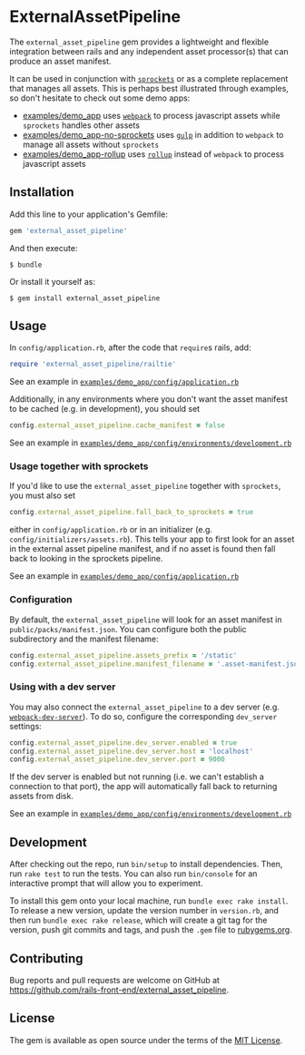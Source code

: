 # ExternalAssetPipeline

The `external_asset_pipeline` gem provides a lightweight and flexible
integration between rails and any independent asset processor(s) that can
produce an asset manifest.

It can be used in conjunction with [`sprockets`] or as a complete replacement
that manages all assets. This is perhaps best illustrated through examples, so
don't hesitate to check out some demo apps:
- [examples/demo_app](./examples/demo_app) uses [`webpack`] to process
javascript assets while `sprockets` handles other assets
- [examples/demo_app-no-sprockets](./examples/demo_app-no-sprockets) uses
[`gulp`] in addition to `webpack` to manage all assets without `sprockets`
- [examples/demo_app-rollup](./examples/demo_app-rollup) uses [`rollup`] instead
of `webpack` to process javascript assets

[`gulp`]: https://gulpjs.com
[`rollup`]: https://rollupjs.org
[`sprockets`]: https://github.com/rails/sprockets
[`webpack`]: https://webpack.js.org

## Installation

Add this line to your application's Gemfile:

```ruby
gem 'external_asset_pipeline'
```

And then execute:

    $ bundle

Or install it yourself as:

    $ gem install external_asset_pipeline

## Usage

In `config/application.rb`, after the code that `require`s rails, add:

```ruby
require 'external_asset_pipeline/railtie'
```

See an example in
[`examples/demo_app/config/application.rb`](./examples/demo_app/config/application.rb)

Additionally, in any environments where you don't want the asset manifest to be
cached (e.g. in development), you should set

```ruby
config.external_asset_pipeline.cache_manifest = false
```

See an example in
[`examples/demo_app/config/environments/development.rb`](./examples/demo_app/config/environments/development.rb)

### Usage together with sprockets

If you'd like to use the `external_asset_pipeline` together with `sprockets`,
you must also set

```ruby
config.external_asset_pipeline.fall_back_to_sprockets = true
````

either in `config/application.rb` or in an initializer (e.g.
`config/initializers/assets.rb`). This tells your app to first look for an asset
in the external asset pipeline manifest, and if no asset is found then fall back
to looking in the sprockets pipeline.

See an example in
[`examples/demo_app/config/application.rb`](./examples/demo_app/config/application.rb)

### Configuration

By default, the `external_asset_pipeline` will look for an asset manifest in
`public/packs/manifest.json`. You can configure both the public subdirectory and
the manifest filename:

```ruby
config.external_asset_pipeline.assets_prefix = '/static'
config.external_asset_pipeline.manifest_filename = '.asset-manifest.json'
```

### Using with a dev server

You may also connect the `external_asset_pipeline` to a dev server (e.g.
[`webpack-dev-server`]). To do so, configure the corresponding `dev_server`
settings:

```ruby
config.external_asset_pipeline.dev_server.enabled = true
config.external_asset_pipeline.dev_server.host = 'localhost'
config.external_asset_pipeline.dev_server.port = 9000
```

If the dev server is enabled but not running (i.e. we can't establish a
connection to that port), the app will automatically fall back to returning
assets from disk.

See an example in
[`examples/demo_app/config/environments/development.rb`](./examples/demo_app/config/environments/development.rb)

[`webpack-dev-server`]: https://github.com/webpack/webpack-dev-server

## Development

After checking out the repo, run `bin/setup` to install dependencies. Then, run
`rake test` to run the tests. You can also run `bin/console` for an interactive
prompt that will allow you to experiment.

To install this gem onto your local machine, run `bundle exec rake install`. To
release a new version, update the version number in `version.rb`, and then run
`bundle exec rake release`, which will create a git tag for the version, push
git commits and tags, and push the `.gem` file to [rubygems.org].

[rubygems.org]: https://rubygems.org

## Contributing

Bug reports and pull requests are welcome on GitHub at
https://github.com/rails-front-end/external_asset_pipeline.

## License

The gem is available as open source under the terms of the [MIT License].

[MIT License]: https://opensource.org/licenses/MIT
